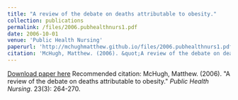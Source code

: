 ```yaml
---
title: "A review of the debate on deaths attributable to obesity."
collection: publications
permalink: /files/2006.pubhealthnurs1.pdf
date: 2006-10-01
venue: 'Public Health Nursing'
paperurl: 'http://mchughmatthew.github.io/files/2006.pubhealthnurs1.pdf'
citation: 'McHugh, Matthew. (2006). &quot;A review of the debate on deaths attributable to obesity.&quot; <i>Public Health Nursing</i>. 23(3): 264-270.'
---
```

[Download paper here](http://mchughmatthew.github.io/files/2006.pubhealthnurs1.pdf)
Recommended citation: McHugh, Matthew. (2006). &quot;A review of the debate on deaths attributable to obesity.&quot; <i>Public Health Nursing</i>. 23(3): 264-270.